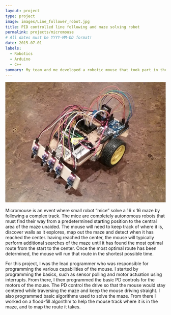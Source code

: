 ```yaml
---
layout: project
type: project
image: images/Line_follower_robot.jpg
title: PID controlled line following and maze solving robot 
permalink: projects/micromouse
# All dates must be YYYY-MM-DD format!
date: 2015-07-01
labels:
  - Robotics
  - Arduino
  - C++
summary: My team and me developed a robotic mouse that took part in the 2015 uni-micromouse competition.
---
```


<div class="ui small rounded images">
  <img class="ui image" src="../images/Line_follower_robot.jpg">
</div>

Micromouse is an event where small robot “mice” solve a 16 x 16 maze by following a complex track. The mice are completely autonomous robots that must find their way from a predetermined starting position to the central area of the maze unaided. The mouse will need to keep track of where it is, discover walls as it explores, map out the maze and detect when it has reached the center.  having reached the center, the mouse will typically perform additional searches of the maze until it has found the most optimal route from the start to the center. Once the most optimal route has been determined, the mouse will run that route in the shortest possible time.

For this project, I was the lead programmer who was responsible for programming the various capabilities of the mouse. I started by programming the basics, such as sensor polling and motor actuation using interrupts. From there, I then programmed the basic PD controls for the motors of the mouse.  The PD control the drive so that the mouse would stay centered while traversing the maze and keep the mouse driving straight.  I also programmed basic algorithms used to solve the maze.  From there I worked on a flood-fill algorithm to help the mouse track where it is in the maze, and to map the route it takes. 
